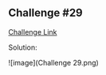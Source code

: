 ## Challenge #29

[Challenge Link](https://community.alteryx.com/t5/Weekly-Challenge/Challenge-29-Alteryx-16-Grand-Prix-Race1-L1/m-p/36432)

Solution:

![image](Challenge 29.png)



